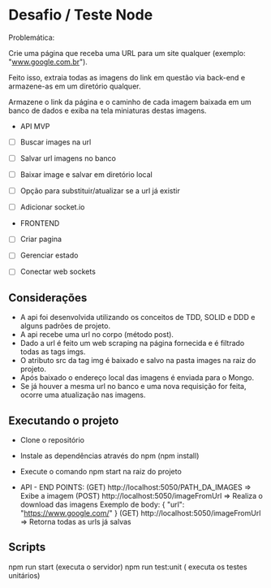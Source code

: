 # Desafio / Teste Node

Problemática:

Crie uma página que receba uma URL para um site qualquer (exemplo: "www.google.com.br"). 

Feito isso, extraia todas as imagens do link em questão via back-end e armazene-as em um diretório qualquer.

Armazene o link da página e o caminho de cada imagem baixada em um banco de dados e exiba na tela miniaturas destas imagens.


- API MVP 

- [ ] Buscar images na url
- [ ] Salvar url imagens no banco
- [ ] Baixar image e salvar em diretório local
- [ ] Opção para substituir/atualizar se a url já existir
- [ ] Adicionar socket.io


- FRONTEND
- [ ] Criar pagina
- [ ] Gerenciar estado
- [ ] Conectar web sockets


## Considerações ##

- A api foi desenvolvida utilizando os conceitos de TDD, SOLID e DDD e alguns padrões de projeto.
- A api recebe uma url no corpo (método post).
- Dado a url é feito um web scraping na página fornecida e é filtrado todas as tags imgs.
- O atributo src da tag img é baixado e salvo na pasta images na raiz do projeto.
- Após baixado o endereço local das imagens é enviada para o Mongo.
- Se já houver a mesma url no banco e uma nova requisição for feita, ocorre uma atualização nas imagens.


## Executando o projeto ##

- Clone o repositório
- Instale as dependências através do npm (npm install)
- Execute o comando npm start na raiz do projeto

- API - END POINTS: 
  (GET) http://localhost:5050/PATH_DA_IMAGES => Exibe a imagem
  (POST) http://localhost:5050/imageFromUrl =>  Realiza o download das imagens
    Exemplo de body: 
    {
	    "url": "https://www.google.com/"
    }
  (GET) http://localhost:5050/imageFromUrl => Retorna todas as urls já salvas

## Scripts
  npm run start (executa o servidor)
  npm run test:unit ( executa os testes unitários)